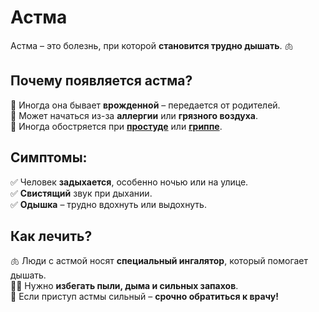 # Астма

Астма – это болезнь, при которой **становится трудно дышать**. 🫁  

## Почему появляется астма?
🔹 Иногда она бывает **врожденной** – передается от родителей.  
🔹 Может начаться из-за **аллергии** или **грязного воздуха**.  
🔹 Иногда обостряется при **[простуде](common_cold.md)** или **[гриппе](gripp.md)**.  

## Симптомы:
✅ Человек **задыхается**, особенно ночью или на улице.  
✅ **Свистящий** звук при дыхании.  
✅ **Одышка** – трудно вдохнуть или выдохнуть.  

## Как лечить?
🫁 Люди с астмой носят **специальный ингалятор**, который помогает дышать.  
🏃‍♂️ Нужно **избегать пыли, дыма и сильных запахов**.  
🏥 Если приступ астмы сильный – **срочно обратиться к врачу!**  
